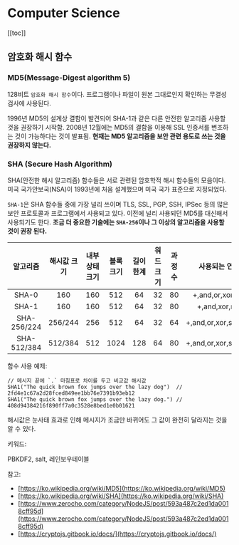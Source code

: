 # Computer Science

[[toc]]

## 암호화 해시 함수

### MD5(Message-Digest algorithm 5)

128비트 `암호화 해시 함수`이다. 프로그램이나 파일이 원본 그대로인지 확인하는 무결성 검사에 사용된다.

1996년 MD5의 설계상 결함이 발견되어 SHA-1과 같은 다른 안전한 알고리즘 사용할 것을 권장하기 시작함. 2008년 12월에는 MD5의 결함을 이용해 SSL 인증서를 변조하는 것이 가능하다는 것이 발표됨. **현재는 MD5 알고리즘을 보안 관련 용도로 쓰는 것을 권장하지 않는다.**

### SHA (Secure Hash Algorithm)

SHA(안전한 해시 알고리즘) 함수들은 서로 관련된 암호학적 해시 함수들의 모음이다. 미국 국가안보국(NSA)이 1993년에 처음 설계했으며 미국 국가 표준으로 지정되었다.

`SHA-1`은 SHA 함수들 중에 가장 널리 쓰이며 TLS, SSL, PGP, SSH, IPSec 등의 많은 보안 프로토콜과 프로그램에서 사용되고 있다. 이전에 널리 사용되던 MD5를 대신해서 사용되기도 한다. **조금 더 중요한 기술에는 `SHA-256`이나 그 이상의 알고리즘을 사용할 것이 권장 된다.**

|  알고리즘   | 해시값 크기 | 내부 상태 크기 | 블록 크기 | 길이 한계 | 워드 크기 | 과정수 |     사용되는 연산     | 충 돌 |
| :---------: | :---------: | :------------: | :-------: | :-------: | :-------: | :----: | :-------------------: | :---: |
|    SHA-0    |     160     |      160       |    512    |    64     |    32     |   80   |   +,and,or,xor,rotl   |   O   |
|    SHA-1    |     160     |      160       |    512    |    64     |    32     |   80   |    +,and,xor,rotl     |   O   |
| SHA-256/224 |   256/244   |      256       |    512    |    64     |    32     |   64   | +,and,or,xor,shr,rotr |       |
| SHA-512/384 |   512/384   |      512       |   1024    |    128    |    64     |   80   | +,and,or,xor,shr,rotr |       |

함수 사용 예제:

```
// 메시지 끝에 `.` 마침표로 차이를 두고 비교값 해시값
SHA1("The quick brown fox jumps over the lazy dog")  // 2fd4e1c67a2d28fced849ee1bb76e7391b93eb12
SHA1("The quick brown fox jumps over the lazy dog.") // 408d94384216f890ff7a0c3528e8bed1e0b01621
```

해시값은 눈사태 효과로 인해 메시지가 조금만 바뀌어도 그 값이 완전히 달라지는 것을 알 수 있다.

키워드:

PBKDF2, salt, 레인보우테이블

참고:

- [https://ko.wikipedia.org/wiki/MD5](https://ko.wikipedia.org/wiki/MD5)
- [https://ko.wikipedia.org/wiki/SHA](https://ko.wikipedia.org/wiki/SHA)
- [https://www.zerocho.com/category/NodeJS/post/593a487c2ed1da0018cff95d](https://www.zerocho.com/category/NodeJS/post/593a487c2ed1da0018cff95d)
- [https://cryptojs.gitbook.io/docs/](https://cryptojs.gitbook.io/docs/)
